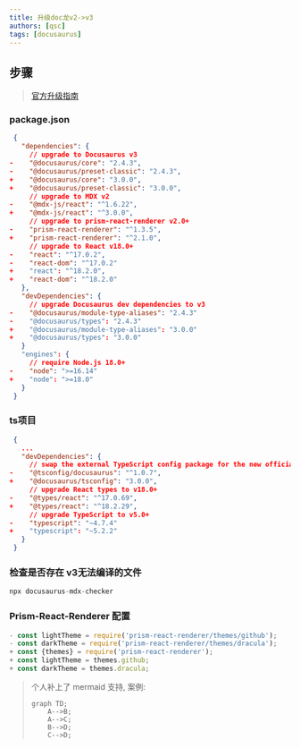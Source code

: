 ```yaml
---
title: 升级doc龙v2->v3
authors: [qsc]
tags: [docusaurus]
---
```


## 步骤

>  [官方升级指南](https://docusaurus.io/docs/migration/v3)

### package.json

```json
 {
   "dependencies": {
     // upgrade to Docusaurus v3
-    "@docusaurus/core": "2.4.3",
-    "@docusaurus/preset-classic": "2.4.3",
+    "@docusaurus/core": "3.0.0",
+    "@docusaurus/preset-classic": "3.0.0",
     // upgrade to MDX v2
-    "@mdx-js/react": "^1.6.22",
+    "@mdx-js/react": "^3.0.0",
     // upgrade to prism-react-renderer v2.0+
-    "prism-react-renderer": "^1.3.5",
+    "prism-react-renderer": "^2.1.0",
     // upgrade to React v18.0+
-    "react": "^17.0.2",
-    "react-dom": "^17.0.2"
+    "react": "^18.2.0",
+    "react-dom": "^18.2.0"
   },
   "devDependencies": {
     // upgrade Docusaurus dev dependencies to v3
-    "@docusaurus/module-type-aliases": "2.4.3"
-    "@docusaurus/types": "2.4.3"
+    "@docusaurus/module-type-aliases": "3.0.0"
+    "@docusaurus/types": "3.0.0"
   }
   "engines": {
     // require Node.js 18.0+
-    "node": ">=16.14"
+    "node": ">=18.0"
   }
 }
```

### ts项目

```json
 {
   ...
   "devDependencies": {
     // swap the external TypeScript config package for the new official one
-    "@tsconfig/docusaurus": "^1.0.7",
+    "@docusaurus/tsconfig": "3.0.0",
     // upgrade React types to v18.0+
-    "@types/react": "^17.0.69",
+    "@types/react": "^18.2.29",
     // upgrade TypeScript to v5.0+
-    "typescript": "~4.7.4"
+    "typescript": "~5.2.2"
   }
 }
```

### 检查是否存在 v3无法编译的文件

```js
npx docusaurus-mdx-checker
```

### Prism-React-Renderer 配置

```js
- const lightTheme = require('prism-react-renderer/themes/github');
- const darkTheme = require('prism-react-renderer/themes/dracula');
+ const {themes} = require('prism-react-renderer');
+ const lightTheme = themes.github;
+ const darkTheme = themes.dracula;
```

>  个人补上了 mermaid 支持, 案例: 
>
> ```mermaid
> graph TD;
>     A-->B;
>     A-->C;
>     B-->D;
>     C-->D;
> ```
>
> 


